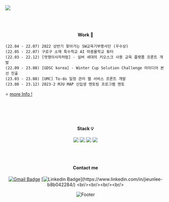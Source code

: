 <img src="https://capsule-render.vercel.app/api?type=waving&color=9C9EFE&&fontColor=FFFFFF&height=100&section=header&text=%20&desc=%20&fontSize=45&0&animation=twinkling&stroke=B1E1FF&strokeWidth=2.2&descAlign=85&descAlignY=55" />


  
  <br/><br/>
  <div align="center">    

  ####  Work      📌
  </div>   
     
    (22.04 - 22.07) 2022 상반기 찾아가는 SW교육기부봉사단 (우수상)
    (22.05 - 22.07) 구로구 소재 특수학교 AI 마중물학교 튜터
    (22.03 - 22.12) [멋쟁이사자처럼] - 실버 세대의 키오스크 사용 교육 플랫폼 프론트 개발
    (22.09 - 23.08) [GDSC korea] - Winter Cup Solution Challenge 아이디어 본선 진출
    (23.03 - 23.08) [UMC] To-do 일정 관리 웹 서비스 프론트 개발
    (23.08 - 23.12) 2023-2 MJU MAP 신입생 멘토링 프로그램 멘토
     
⭐ [more Info !](https://www.notion.so/jini77u/Portfolio-dbc682ed59a64890acd2acdc59a84866)     
    
<br/><br/><br/>   

<div align="center">   

  
  
   ####  Stack  💡
<!-- <img src="https://img.shields.io/badge/Python-3776AB?style=for-the-badge&logo=Python&logoColor=FFFFFF"> -->


<!-- <img src="https://img.shields.io/badge/JavaScript-F7DF1E?style=for-the-badge&logo=JavaScript&logoColor=FFFFFF"> -->
<img src="https://img.shields.io/badge/JavaScript-F7DF1E?style=flat-square&logo=javascript&logoColor=black"/>

<!-- <img src="https://img.shields.io/badge/React-61DAFB?style=for-the-badge&logo=React&logoColor=FFFFFF">  -->
<img src="https://img.shields.io/badge/React-61DAFB?style=flat-square&logo=React&logoColor=black"/>    
<img src="https://img.shields.io/badge/Typescript-3178C6?style=flat-square&logo=Typescript&logoColor=white"/>
<img src="https://img.shields.io/badge/Python-3776AB?style=flat-square&logo=Python&logoColor=white"/>

  <br/>   
<!-- <img src="https://img.shields.io/badge/Java-007396?style=for-the-badge&logo=OpenJDK&logoColor=white"/> -->
<!-- <img src="https://img.shields.io/badge/Kotlin-7F52FF?style=for-the-badge&logo=Kotlin&logoColor=FFFFFF"> -->
<!-- <img src="https://img.shields.io/badge/Oracle-F80000?style=for-the-badge&logo=oracle&logoColor=FFFFFF"> -->
<!-- <img src="https://img.shields.io/badge/mysql-4479A1?style=for-the-badge&logo=mysql&logoColor=FFFFFF"> -->

  <br/><br/>

<!--
  ####  Tools   🛠 -->
<!-- <img src="https://img.shields.io/badge/GitHub-181717?style=for-the-badge&logo=GitHub&logoColor=FFFFFF"> -->
<!-- <img src="https://img.shields.io/badge/Notion-000000?style=for-the-badge&logo=Notion&logoColor=FFFFFF">
<img src="https://img.shields.io/badge/Slack-4A154B?style=for-the-badge&logo=Slack&logoColor=FFFFFF"> -->
<!-- <img src="https://img.shields.io/badge/Figma-F24E1E?style=for-the-badge&logo=Figma&logoColor=FFFFFF">   -->
<!-- <img src="https://img.shields.io/badge/Discord-5865F2?style=for-the-badge&logo=discord&logoColor=FFFFFF">  

  <br/>   
<img src="https://img.shields.io/badge/Visual Studio Code-007ACC?style=for-the-badge&logo=Visual Studio Code&logoColor=FFFFFF">
<!-- <img src="https://img.shields.io/badge/Android Studio-3DDC84?style=for-the-badge&logo=Android Studio&logoColor=FFFFFF">-->
<!-- <img src="https://img.shields.io/badge/Eclipse IDE-2C2255?style=for-the-badge&logo=Eclipse IDE&logoColor=FFFFFF"> -->


     
####  Contact me   

[![Gmail Badge](https://img.shields.io/badge/Gmail-d14836?style=flat-square&logo=Gmail&logoColor=white&link=mailto:jul061055@gmail.com)](mailto:jul061055@gmail.com)
  [![Linkedin Badge](https://img.shields.io/badge/-LinkedIn-blue?style=flat-square&logo=Linkedin&logoColor=white&link=[https://www.linkedin.com/in/jieunlee-b8b042284](https://www.linkedin.com/in/jieunlee-b8b042284)/)](https://www.linkedin.com/in/jieunlee-b8b042284/)
  <br/><br/><br/><br/>

   ![Footer](https://capsule-render.vercel.app/api?type=waving&color=auto&height=100&section=footer)
   
</div>
